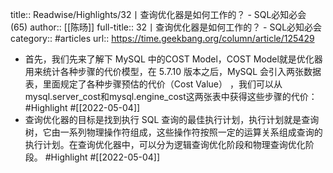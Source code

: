 title:: Readwise/Highlights/32丨查询优化器是如何工作的？ - SQL必知必会 (65)
author:: [[陈旸]]
full-title:: 32丨查询优化器是如何工作的？ - SQL必知必会
category:: #articles
url:: https://time.geekbang.org/column/article/125429

- 首先，我们先来了解下 MySQL 中的COST Model，COST Model就是优化器用来统计各种步骤的代价模型，在 5.7.10 版本之后，MySQL 会引入两张数据表，里面规定了各种步骤预估的代价（Cost Value） ，我们可以从mysql.server_cost和mysql.engine_cost这两张表中获得这些步骤的代价： #Highlight #[[2022-05-04]]
- 查询优化器的目标是找到执行 SQL 查询的最佳执行计划，执行计划就是查询树，它由一系列物理操作符组成，这些操作符按照一定的运算关系组成查询的执行计划。在查询优化器中，可以分为逻辑查询优化阶段和物理查询优化阶段。 #Highlight #[[2022-05-04]]